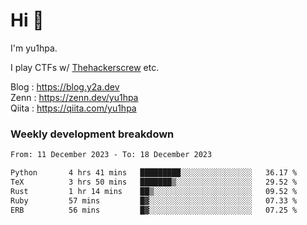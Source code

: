 # Hi 👋

I'm yu1hpa.

I play CTFs w/ [Thehackerscrew](https://www.thehackerscrew.team/) etc.

Blog : https://blog.y2a.dev  
Zenn : https://zenn.dev/yu1hpa  
Qiita : https://qiita.com/yu1hpa  

### Weekly development breakdown

<!--START_SECTION:waka-->

```txt
From: 11 December 2023 - To: 18 December 2023

Python       4 hrs 41 mins   █████████░░░░░░░░░░░░░░░░   36.17 %
TeX          3 hrs 50 mins   ███████▒░░░░░░░░░░░░░░░░░   29.52 %
Rust         1 hr 14 mins    ██▒░░░░░░░░░░░░░░░░░░░░░░   09.52 %
Ruby         57 mins         █▓░░░░░░░░░░░░░░░░░░░░░░░   07.33 %
ERB          56 mins         █▓░░░░░░░░░░░░░░░░░░░░░░░   07.25 %
```

<!--END_SECTION:waka-->

